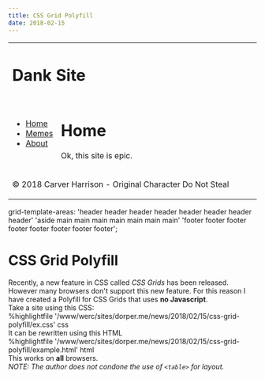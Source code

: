```yaml
---
title: CSS Grid Polyfill
date: 2018-02-15
---
```

<table id="layout">
    <tbody>
        <tr>
            <td colspan="2" id="header"><h1>Dank Site</h1></td>
        </tr>
        <tr>
            <td id="aside" width="15%">
                <ul>
                    <li><a href="#">Home</a></li>
                    <li><a href="#">Memes</a></li>
                    <li><a href="#">About</a></li>
                </ul>
            </td>
            <td id="main">
                <h1>Home</h1>
                <p>Ok, this site is epic.</p>
            </td>
        </tr>
        <tr>
            <td colspan="2" id="footer"><p>&copy; 2018 Carver Harrison - Original Character Do Not Steal</p></td>
        </tr>
    </tbody>
</table>grid-template-areas:
    'header header header header header header header header'
    'aside main main main main main main main'
    'footer footer footer footer footer footer footer footer';<h1>CSS Grid Polyfill</h1>
<div>Recently, a new feature in CSS called <em>CSS Grids</em> has been released. However many browsers don't support this new feature. For this reason I have created a Polyfill for CSS Grids that uses <strong>no Javascript</strong>.</div>
<div>Take a site using this CSS:</div>
%highlightfile '/www/werc/sites/dorper.me/news/2018/02/15/css-grid-polyfill/ex.css' css
<div>It can be rewritten using this HTML</div>
%highlightfile '/www/werc/sites/dorper.me/news/2018/02/15/css-grid-polyfill/example.html' html
<div>This works on
<strong>all</strong>
browsers.</div>
<div><em>NOTE: The author does not condone the use of <code>&lt;table&gt;</code> for layout.</em></div></div>
